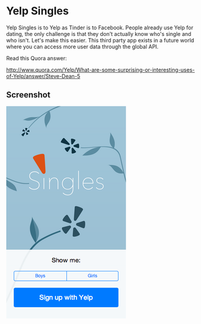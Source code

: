 # Yelp Singles

Yelp Singles is to Yelp as Tinder is to Facebook.  People already use Yelp for dating, the only challenge is that they don't actually know who's single and who isn't.  Let's make this easier.  This third party app exists in a future world where you can access more user data through the global API.

Read this Quora answer:

http://www.quora.com/Yelp/What-are-some-surprising-or-interesting-uses-of-Yelp/answer/Steve-Dean-5

## Screenshot

![Screenshot](/screenshot.png)
